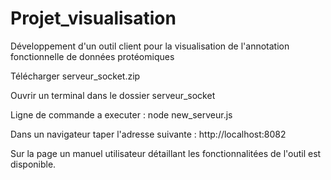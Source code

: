 # Projet_visualisation
Développement d'un outil client pour la visualisation de l'annotation fonctionnelle de données protéomiques

Télécharger serveur_socket.zip

Ouvrir un terminal dans le dossier serveur_socket

Ligne de commande a executer : node new_serveur.js

Dans un navigateur taper l'adresse suivante : http://localhost:8082

Sur la page un manuel utilisateur détaillant les fonctionnalitées de l'outil est disponible.
